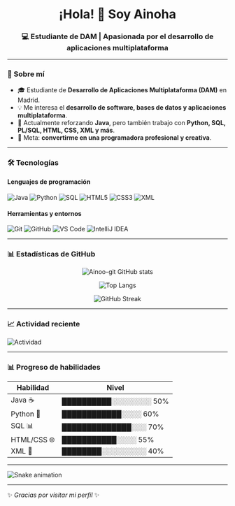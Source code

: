 <h1 align="center">¡Hola! 👋 Soy Ainoha</h1>
<h3 align="center">💻 Estudiante de DAM | Apasionada por el desarrollo de aplicaciones multiplataforma</h3>

---

### 🚀 Sobre mí  
- 🎓 Estudiante de **Desarrollo de Aplicaciones Multiplataforma (DAM)** en Madrid.  
- 💡 Me interesa el **desarrollo de software, bases de datos y aplicaciones multiplataforma**.  
- 🌱 Actualmente reforzando **Java**, pero también trabajo con **Python, SQL, PL/SQL, HTML, CSS, XML y más**.  
- 🎯 Meta: **convertirme en una programadora profesional y creativa**.  

---

### 🛠️ Tecnologías  

#### Lenguajes de programación  
![Java](https://img.shields.io/badge/Java-%23ED8B00.svg?style=for-the-badge&logo=openjdk&logoColor=white)
![Python](https://img.shields.io/badge/Python-3776AB.svg?style=for-the-badge&logo=python&logoColor=white)
![SQL](https://img.shields.io/badge/SQL-003B57.svg?style=for-the-badge&logo=postgresql&logoColor=white)
![HTML5](https://img.shields.io/badge/HTML5-E34F26.svg?style=for-the-badge&logo=html5&logoColor=white)
![CSS3](https://img.shields.io/badge/CSS3-1572B6.svg?style=for-the-badge&logo=css3&logoColor=white)
![XML](https://img.shields.io/badge/XML-8A2BE2.svg?style=for-the-badge&logo=xml&logoColor=white)

#### Herramientas y entornos  
![Git](https://img.shields.io/badge/Git-F05032.svg?style=for-the-badge&logo=git&logoColor=white)
![GitHub](https://img.shields.io/badge/GitHub-181717.svg?style=for-the-badge&logo=github&logoColor=white)
![VS Code](https://img.shields.io/badge/VS%20Code-0078d7.svg?style=for-the-badge&logo=visual-studio-code&logoColor=white)
![IntelliJ IDEA](https://img.shields.io/badge/IntelliJ%20IDEA-000000.svg?style=for-the-badge&logo=intellij-idea&logoColor=white)

---

### 📊 Estadísticas de GitHub  

<div align="center">
  
![Ainoo-git GitHub stats](https://github-readme-stats.vercel.app/api?username=Ainoo-git&show_icons=true&theme=tokyonight&hide_border=true)  

![Top Langs](https://github-readme-stats.vercel.app/api/top-langs/?username=Ainoo-git&layout=compact&theme=tokyonight&hide_border=true)

![GitHub Streak](https://github-readme-streak-stats.herokuapp.com/?user=Ainoo-git&theme=tokyonight&hide_border=true)

</div>

---

### 📈 Actividad reciente  

![Actividad](https://github-readme-activity-graph.vercel.app/graph?username=Ainoo-git&theme=tokyo-night&hide_border=true)

---

### 📊 Progreso de habilidades  

| Habilidad | Nivel |
|-----------|-------|
| Java ☕ | ██████████░░░░░░░░ 50% |
| Python 🐍 | ████████████░░░░ 60% |
| SQL 📊 | ██████████████░░░ 70% |
| HTML/CSS 🌐 | ███████████░░░░ 55% |
| XML 🔧 | ████████░░░░░░░░░ 40% |

---


![Snake animation](https://github.com/Ainoo-git/Ainoo-git/blob/output/github-contribution-grid-snake.svg)

---

✨ *Gracias por visitar mi perfil* ✨
